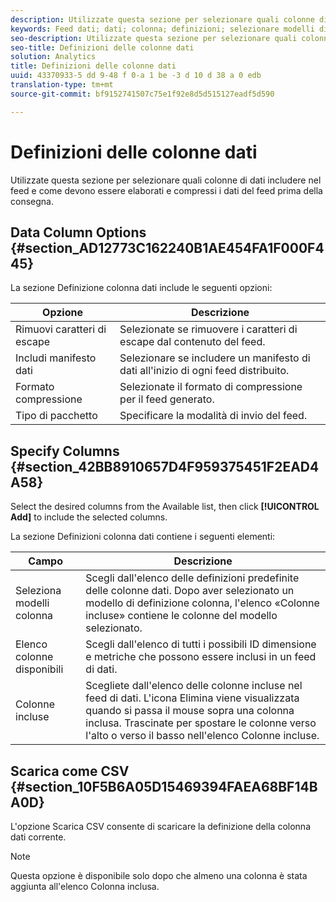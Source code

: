 ```yaml
---
description: Utilizzate questa sezione per selezionare quali colonne di dati includere nel feed e come devono essere elaborati e compressi i dati del feed prima della consegna.
keywords: Feed dati; dati; colonna; definizioni; selezionare modelli di colonna; clickstream; colonne disponibili; colonne incluse; formato di compressione; tipo di pacchetto; include data manifest; rimuovere caratteri di escape; download CSV
seo-description: Utilizzate questa sezione per selezionare quali colonne di dati includere nel feed e come devono essere elaborati e compressi i dati del feed prima della consegna.
seo-title: Definizioni delle colonne dati
solution: Analytics
title: Definizioni delle colonne dati
uuid: 43370933-5 dd 9-48 f 0-a 1 be -3 d 10 d 38 a 0 edb
translation-type: tm+mt
source-git-commit: bf9152741507c75e1f92e8d5d515127eadf5d590

---
```



# Definizioni delle colonne dati

Utilizzate questa sezione per selezionare quali colonne di dati includere nel feed e come devono essere elaborati e compressi i dati del feed prima della consegna.

## Data Column Options {#section_AD12773C162240B1AE454FA1F000F445}

La sezione Definizione colonna dati include le seguenti opzioni:

| Opzione | Descrizione |
|--- |--- |
| Rimuovi caratteri di escape | Selezionate se rimuovere i caratteri di escape dal contenuto del feed. |
| Includi manifesto dati | Selezionare se includere un manifesto di dati all'inizio di ogni feed distribuito. |
| Formato compressione | Selezionate il formato di compressione per il feed generato. |
| Tipo di pacchetto | Specificare la modalità di invio del feed. |

## Specify Columns {#section_42BB8910657D4F959375451F2EAD4A58}

Select the desired columns from the Available list, then click **[!UICONTROL Add]** to include the selected columns.

La sezione Definizioni colonna dati contiene i seguenti elementi:

| Campo | Descrizione |
|--- |--- |
| Seleziona modelli colonna | Scegli dall'elenco delle definizioni predefinite delle colonne dati. Dopo aver selezionato un modello di definizione colonna, l'elenco «Colonne incluse» contiene le colonne del modello selezionato. |
| Elenco colonne disponibili | Scegli dall'elenco di tutti i possibili ID dimensione e metriche che possono essere inclusi in un feed di dati. |
| Colonne incluse | Scegliete dall'elenco delle colonne incluse nel feed di dati. L'icona Elimina viene visualizzata quando si passa il mouse sopra una colonna inclusa. Trascinate per spostare le colonne verso l'alto o verso il basso nell'elenco Colonne incluse. |

## Scarica come CSV {#section_10F5B6A05D15469394FAEA68BF14BA0D}

L'opzione Scarica CSV consente di scaricare la definizione della colonna dati corrente.

>[!NOTE]
>
>Questa opzione è disponibile solo dopo che almeno una colonna è stata aggiunta all'elenco Colonna inclusa.


